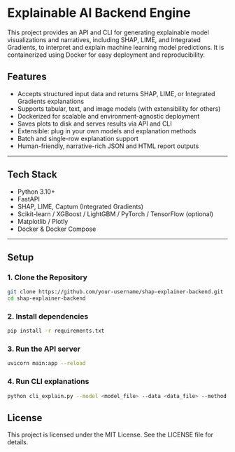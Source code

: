 # Explainable AI Backend Engine

This project provides an API and CLI for generating explainable model visualizations and narratives, including SHAP, LIME, and Integrated Gradients, to interpret and explain machine learning model predictions. It is containerized using Docker for easy deployment and reproducibility.

## Features

- Accepts structured input data and returns SHAP, LIME, or Integrated Gradients explanations
- Supports tabular, text, and image models (with extensibility for others)
- Dockerized for scalable and environment-agnostic deployment
- Saves plots to disk and serves results via API and CLI
- Extensible: plug in your own models and explanation methods
- Batch and single-row explanation support
- Human-friendly, narrative-rich JSON and HTML report outputs

---

## Tech Stack

- Python 3.10+
- FastAPI
- SHAP, LIME, Captum (Integrated Gradients)
- Scikit-learn / XGBoost / LightGBM / PyTorch / TensorFlow (optional)
- Matplotlib / Plotly
- Docker & Docker Compose

---

## Setup

### 1. Clone the Repository

```bash
git clone https://github.com/your-username/shap-explainer-backend.git
cd shap-explainer-backend
```

### 2. Install dependencies

```bash
pip install -r requirements.txt
```

### 3. Run the API server

```bash
uvicorn main:app --reload
```

### 4. Run CLI explanations

```bash
python cli_explain.py --model <model_file> --data <data_file> --method shap|lime|integrated_gradients
```

## License

This project is licensed under the MIT License. See the LICENSE file for details.
